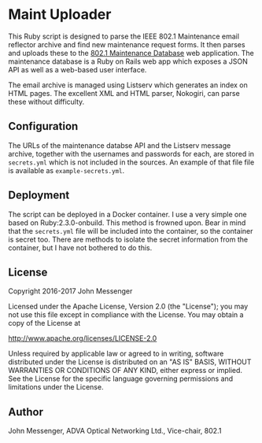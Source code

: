 Maint Uploader
==============

This Ruby script is designed to parse the IEEE 802.1 Maintenance email reflector archive and find new maintenance request forms.
It then parses and uploads these to the [802.1 Maintenance Database](https://github.com/jlm/maint) web application.  The maintenance
database is a Ruby on Rails web app which exposes a JSON API as well as a web-based user interface.

The email archive is managed using Listserv which generates an index on HTML pages.  The excellent XML and HTML parser,
Nokogiri, can parse these without difficulty.

Configuration
-------------
The URLs of the maintenance databse API and the Listserv message archive, together with the usernames and passwords for each,
are stored in `secrets.yml` which is not included in the sources.  An example of that file file is available as `example-secrets.yml`.

Deployment
----------

The script can be deployed in a Docker container.  I use a very simple one based on Ruby:2.3.0-onbuild.  This method is frowned upon.
Bear in mind that the `secrets.yml` file will be included into the container, so the container is secret too.  There are methods
to isolate the secret information from the container, but I have not bothered to do this.

License
-------
Copyright 2016-2017 John Messenger

Licensed under the Apache License, Version 2.0 (the "License");
you may not use this file except in compliance with the License.
You may obtain a copy of the License at

http://www.apache.org/licenses/LICENSE-2.0

Unless required by applicable law or agreed to in writing, software
distributed under the License is distributed on an "AS IS" BASIS,
WITHOUT WARRANTIES OR CONDITIONS OF ANY KIND, either express or implied.
See the License for the specific language governing permissions and
limitations under the License.

Author
------
John Messenger, ADVA Optical Networking Ltd., Vice-chair, 802.1
